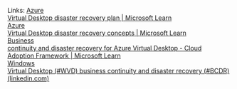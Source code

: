Links: [Azure  
Virtual Desktop disaster recovery plan | Microsoft Learn  
](https://learn.microsoft.com/en-us/azure/virtual-desktop/disaster-recovery)[Azure  
Virtual Desktop disaster recovery concepts | Microsoft Learn  
](https://learn.microsoft.com/en-us/azure/virtual-desktop/disaster-recovery-concepts)[Business  
continuity and disaster recovery for Azure Virtual Desktop - Cloud  
Adoption Framework | Microsoft Learn  
](https://learn.microsoft.com/en-us/azure/cloud-adoption-framework/scenarios/wvd/eslz-business-continuity-and-disaster-recovery)[Windows  
Virtual Desktop (\#WVD) business continuity and disaster recovery (\#BCDR)  
(linkedin.com)  
](https://www.linkedin.com/pulse/windows-virtual-desktop-wvd-business-continuity-disaster-baur)